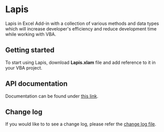 # Lapis

Lapis in Excel Add-in with a collection of various methods and data types which will increase developer's efficiency and reduce development time while working with VBA.

## Getting started

To start using Lapis, download **Lapis.xlam** file and add reference to it in your VBA project.

## API documentation

Documentation can be found under [this link](./doc/index.md).

## Change log

If you would like to to see a change log, please refer the [change log file](https://github.com/FlameHorizon/Lapis/blob/master/CHANGE_LOG.md).
